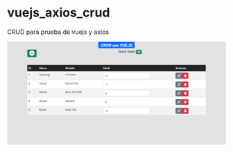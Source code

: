 # vuejs_axios_crud
CRUD para prueba de vuejs y axios

![Imagen del proyecto](https://github.com/Alexis-Srrn/vuejs_axios_crud/blob/main/CRUD-VueJS.png)


